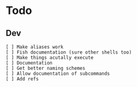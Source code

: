 # Todo

## Dev

    [ ] Make aliases work
    [ ] Fish documentation (sure other shells too)
    [ ] Make things acutally execute
    [ ] Documentation
    [ ] Get better naming schemes
    [ ] Allow documentation of subcommands
    [ ] Add refs
